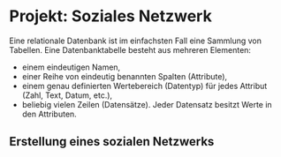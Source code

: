 # Projekt: Soziales Netzwerk


Eine relationale Datenbank ist im einfachsten Fall eine Sammlung von Tabellen.
Eine Datenbanktabelle besteht aus mehreren Elementen:

*    einem eindeutigen Namen,
*    einer Reihe von eindeutig benannten Spalten (Attribute),
*    einem genau definierten Wertebereich (Datentyp) für jedes Attribut (Zahl, Text, Datum, etc.),
*    beliebig vielen Zeilen (Datensätze). Jeder Datensatz besitzt Werte in den Attributen.

## Erstellung eines sozialen Netzwerks

